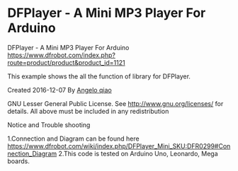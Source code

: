 # DFPlayer - A Mini MP3 Player For Arduino


DFPlayer - A Mini MP3 Player For Arduino
https://www.dfrobot.com/index.php?route=product/product&product_id=1121

This example shows the all the function of library for DFPlayer.

Created 2016-12-07
By [Angelo qiao](Angelo.qiao@dfrobot.com)

GNU Lesser General Public License.
See <http://www.gnu.org/licenses/> for details.
All above must be included in any redistribution

Notice and Trouble shooting

1.Connection and Diagram can be found here
https://www.dfrobot.com/wiki/index.php/DFPlayer_Mini_SKU:DFR0299#Connection_Diagram
2.This code is tested on Arduino Uno, Leonardo, Mega boards.

